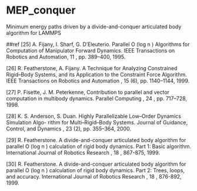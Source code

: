 # MEP_conquer

Minimum energy paths driven by a divide-and-conquer articulated body algorithm for LAMMPS


##ref
[25] A. Fijany, I. Sharf, G. D’Eleuterio. Parallel O (log n ) Algorithms for Computation of Manipulator Forward Dynamics. IEEE Transactions on Robotics and Automation, 11 , pp. 389–400, 1995.

[26] R. Featherstone, A. Fijany. A Technique for Analyzing Constrained Rigid–Body Systems, and its Application to the Constraint Force Algorithm. IEEE Transactions on Robotics and Automation , 15 (6), pp. 1140–1144, 1999.

[27] P. Fisette, J. M. Peterkenne, Contribution to parallel and vector computation in multibody dynamics. Parallel Computing , 24 , pp. 717–728, 1998.

[28] K. S. Anderson, S. Duan. Highly Parallelizable Low–Order Dynamics Simulation Algo- rithm for Multi–Rigid–Body Systems. Journal of Guidance, Control, and Dynamics , 23 (2), pp. 355–364, 2000. 

[29] R. Featherstone. A divide-and-conquer articulated body algorithm for parallel O (log n ) calculation of rigid body dynamics. Part 1: Basic algorithm. International Journal of Robotics Research , 18 , 867-875, 1999.

[30] R. Featherstone. A divide-and-conquer articulated body algorithm for parallel O (log n ) calculation of rigid body dynamics. Part 2: Trees, loops, and accuracy. International Journal of Robotics Research , 18 , 876-892, 1999.


